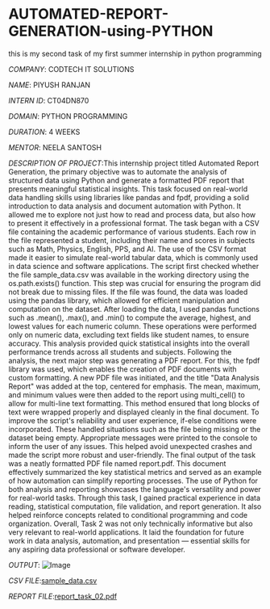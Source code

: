 # AUTOMATED-REPORT-GENERATION-using-PYTHON
this is my second task of my first summer internship in python programming 

*COMPANY*: CODTECH IT SOLUTIONS

*NAME*: PIYUSH RANJAN

*INTERN ID*: CT04DN870

*DOMAIN*: PYTHON PROGRAMMING

*DURATION*: 4 WEEKS

*MENTOR*: NEELA SANTOSH

*DESCRIPTION OF PROJECT*:This internship project titled Automated Report Generation, the primary objective was to automate the analysis of structured data using Python and generate a formatted PDF report that presents meaningful statistical insights. This task focused on real-world data handling skills using libraries like pandas and fpdf, providing a solid introduction to data analysis and document automation with Python. It allowed me to explore not just how to read and process data, but also how to present it effectively in a professional format. The task began with a CSV file containing the academic performance of various students. Each row in the file represented a student, including their name and scores in subjects such as Math, Physics, English, PPS, and AI. The use of the CSV format made it easier to simulate real-world tabular data, which is commonly used in data science and software applications. The script first checked whether the file sample_data.csv was available in the working directory using the os.path.exists() function. This step was crucial for ensuring the program did not break due to missing files. If the file was found, the data was loaded using the pandas library, which allowed for efficient manipulation and computation on the dataset. After loading the data, I used pandas functions such as .mean(), .max(), and .min() to compute the average, highest, and lowest values for each numeric column. These operations were performed only on numeric data, excluding text fields like student names, to ensure accuracy. This analysis provided quick statistical insights into the overall performance trends across all students and subjects. Following the analysis, the next major step was generating a PDF report. For this, the fpdf library was used, which enables the creation of PDF documents with custom formatting. A new PDF file was initiated, and the title "Data Analysis Report" was added at the top, centered for emphasis. The mean, maximum, and minimum values were then added to the report using multi_cell() to allow for multi-line text formatting. This method ensured that long blocks of text were wrapped properly and displayed cleanly in the final document. To improve the script's reliability and user experience, if-else conditions were incorporated. These handled situations such as the file being missing or the dataset being empty. Appropriate messages were printed to the console to inform the user of any issues. This helped avoid unexpected crashes and made the script more robust and user-friendly. The final output of the task was a neatly formatted PDF file named report.pdf. This document effectively summarized the key statistical metrics and served as an example of how automation can simplify reporting processes. The use of Python for both analysis and reporting showcases the language's versatility and power for real-world tasks. Through this task, I gained practical experience in data reading, statistical computation, file validation, and report generation. It also helped reinforce concepts related to conditional programming and code organization. Overall, Task 2 was not only technically informative but also very relevant to real-world applications. It laid the foundation for future work in data analysis, automation, and presentation — essential skills for any aspiring data professional or software developer.

*OUTPUT*: ![Image](https://github.com/user-attachments/assets/d4a9a8f6-933b-459a-b150-7fc5dd8f1954)

*CSV FILE*:[sample_data.csv](https://github.com/user-attachments/files/20967466/sample_data.csv)

*REPORT FILE*:[report_task_02.pdf](https://github.com/user-attachments/files/20967469/report_task_02.pdf)
